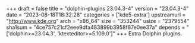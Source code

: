 +++
draft = false
title = "dolphin-plugins 23.04.3-4"
version = "23.04.3-4"
date = "2023-08-18T18:32:28"
categories = ['kde5-extra']
upstreamurl = "http://www.kde.org"
arch = "x86_64"
size = "353244"
usize = "2379554"
sha1sum = "4ce757c21cf2eee9dfa483899b3958f87e0ee37a"
depends = "['dolphin>=23.04.3', 'ktexteditor>=5.109.0']"
+++
Extra Dolphin plugins.